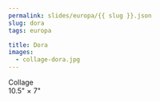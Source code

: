 ```yaml
---
permalink: slides/europa/{{ slug }}.json
slug: dora
tags: europa

title: Dora
images:
  - collage-dora.jpg
---
```

Collage  
10.5" × 7"